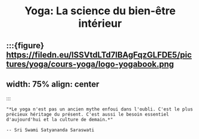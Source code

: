#  <p align="center">Yoga: La science du bien-être intérieur </p> 

:::{figure} https://filedn.eu/lSSVtdLTd7lBAgFqzGLFDE5/pictures/yoga/cours-yoga/logo-yogabook.png
---
width: 75%
align: center
---
:::



```{epigraph}
"*Le yoga n'est pas un ancien mythe enfoui dans l'oubli. C'est le plus précieux héritage du présent. C'est aussi le besoin essentiel d'aujourd'hui et la culture de demain.*"

-- Sri Swami Satyananda Saraswati

```